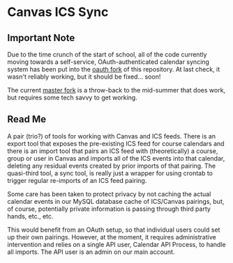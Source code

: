 Canvas ICS Sync
===============

## Important Note

Due to the time crunch of the start of school, all of the code currently moving towards a self-service, OAuth-authenticated calendar syncing system has been put into the [oauth fork](https://github.com/smtech/smcanvas-ics-sync/tree/oauth) of this repository. At last check, it wasn't reliably working, but it should be fixed... soon!

The current [master fork](https://github.com/smtech/smcanvas-ics-sync/tree/master) is a throw-back to the mid-summer that does work, but requires some tech savvy to get working.

## Read Me

A pair (trio?) of tools for working with Canvas and ICS feeds. There is an export tool that exposes the pre-existing ICS feed for course calendars and there is an import tool that pairs an ICS feed with (theoretically) a course, group or user in Canvas and imports all of the ICS events into that calendar, deleting any residual events created by prior imports of that pairing. The quasi-third tool, a sync tool, is really just a wrapper for using crontab to trigger regular re-imports of an ICS feed pairing.

Some care has been taken to protect privacy by not caching the actual calendar events in our MySQL database cache of ICS/Canvas pairings, but, of course, potentially private information is passing through third party hands, etc., etc.

This would benefit from an OAuth setup, so that individual users could set up their own pairings. However, at the moment, it requires administrative intervention and relies on a single API user, Calendar API Process, to handle all imports. The API user is an admin on our main account.

